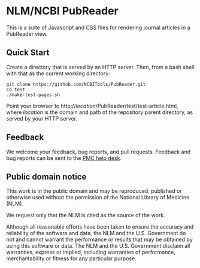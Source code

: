 # NLM/NCBI PubReader

This is a suite of Javascript and CSS files for rendering journal articles in a
PubReader view.


## Quick Start

Create a directory that is served by an HTTP server.  Then, from a bash shell with
that as the current working directory:

    git clone https://github.com/NCBITools/PubReader.git
    cd test
    ./make-test-pages.sh

Point your browser to http://<em>location</em>/PubReader/test/test-article.html,
where _location_ is the domain and path of the repository parent directory, as served
by your HTTP server.


## Feedback

We welcome your feedback, bug reports, and pull requests.  Feedback and bug reports
can be sent to the
<a href='http://www.ncbi.nlm.nih.gov/sites/ehelp?&Ncbi_App=pmc&Page=github.pubreader.readme'>PMC
help desk</a>.

## Public domain notice

This work is in the public domain and may be reproduced, published or
otherwise used without the permission of the National Library of Medicine (NLM).

We request only that the NLM is cited as the source of the work.

Although all reasonable efforts have been taken to ensure the accuracy and
reliability of the software and data, the NLM and the U.S. Government  do
not and cannot warrant the performance or results that may be obtained  by
using this software or data. The NLM and the U.S. Government disclaim all
warranties, express or implied, including warranties of performance,
merchantability or fitness for any particular purpose.

